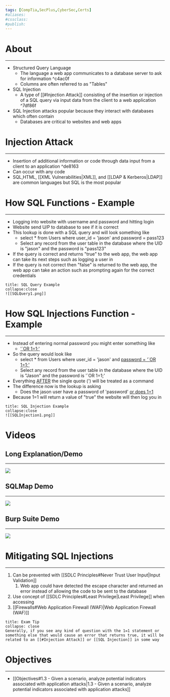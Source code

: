 ```yaml
---
tags: [CompTia,SecPlus,CyberSec,Certs]
#aliases:
#cssclass:
#publish:
---
```


# About
---
- Structured Query Language
	- The language a web app communicates to a database server to ask for information ^c4ac0f
	- Columns are often referred to as "Tables"
- SQL Injection
	- A type of [[#Injection Attack]] consisting of the insertion or injection of a SQL query via input data from the client to a web application ^7df86f
- SQL Injection attacks popular because they interact with databases which often contain
	- Databases are critical to websites and web apps

# Injection Attack
---
- Insertion of additional information or code through data input from a client to an application ^de8163
- Can occur with any code
- SQL,HTML, [[XML Vulnerabilities|XML]], and [[LDAP & Kerberos|LDAP]] are common languages but SQL is the most popular

# How SQL Functions - Example
---
- Logging into website with username and password and hitting login
- Website send U/P to database to see if it is correct
- This lookup is done with a SQL query and will look something like
	- select * from Users where user_id = 'jason' and password = pass123
	- Select any record from the user table in the database where the UID is "jason" and the password is "pass123"
- If the query is correct and returns "true" to the web app, the web app can take its next steps such as logging a user in
- If the query is not correct then "false" is returned to the web app, the web app can take an action such as prompting again for the correct credentials

```ad-example
title: SQL Query Example
collapse:close
![[SQLQuery1.png]]
```

# How SQL Injections Function - Example
---
- Instead of entering normal password you might enter something like
	- <u>'`OR 1=1;'</u>
- So the query would look like
	- select * from Users where user_id = 'jason' and <u>password = '`OR 1=1;'</u>
	- Select any record from the user table in the database where the UID is "Jason" and the password is '`OR 1=1;'
- Everything <u>AFTER</u> the single quote (') will be treated as a command
- The difference now is the lookup is asking
	- Does the jason user have a password of 'password' <u>or does 1=1</u>
- Because 1=1 will return a value of "true" the website will then log you in

```ad-example
title: SQL Injection Example
collapse:close
![[SQLInjection1.png]]
```

# Videos

## Long Explanation/Demo
---

![](https://www.youtube.com/watch?v=ciNHn38EyRc)

## SQLMap Demo
---

![](https://www.youtube.com/watch?v=cx6Xs3F_1Uc)

## Burp Suite Demo
---

![](https://www.youtube.com/watch?v=cyWmZ2WgnEE)

# Mitigating SQL Injections
---
1. Can be prevented with [[SDLC Principles#Never Trust User Input|Input Validation]]
	1. Web app could have detected the escape character and returned an error instead of allowing the code to be sent to the database
2. Use concept of [[SDLC Principles#Least Privilege|Least Privilege]] when accessing
3. [[Firewalls#Web Application Firewall (WAF)|Web Application Firewall (WAF)]]

```ad-tip
title: Exam Tip
collapse: close
Generally, if you see any kind of question with the 1=1 statement or something else that would cause an error that returns true, it will be related to an [[#Injection Attack]] or [[SQL Injection]] in some way
```

# Objectives
---
- [[Objectives#1.3 - Given a scenario, analyze potential indicators associated with application attacks|1.3 - Given a scenario, analyze potential indicators associated with application attacks]]